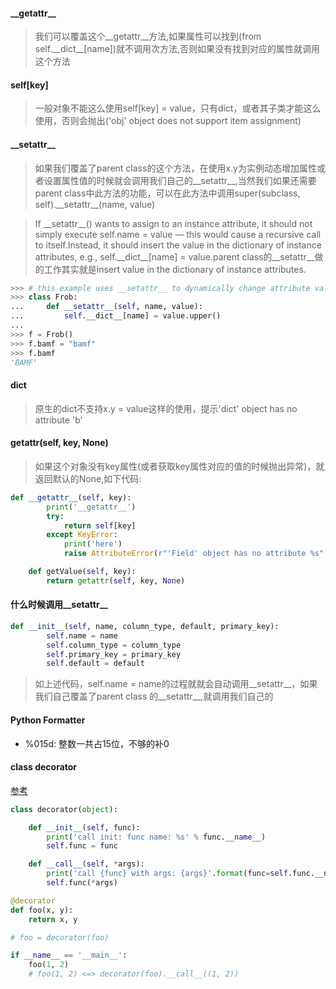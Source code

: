 #### \_\_getattr__

> 我们可以覆盖这个\_\_getattr__方法,如果属性可以找到(from self.\_\_dict__[name])就不调用次方法,否则如果没有找到对应的属性就调用这个方法

#### self[key]

> 一般对象不能这么使用self[key] = value，只有dict，或者其子类才能这么使用，否则会抛出('obj' object does not support item assignment)

#### \_\_setattr__

> 如果我们覆盖了parent class的这个方法，在使用x.y为实例动态增加属性或者设置属性值的时候就会调用我们自己的\_\_setattr__,当然我们如果还需要parent class中此方法的功能，可以在此方法中调用super(subclass, self).\_\_setattr__(name, value)

> If \_\_setattr__() wants to assign to an instance attribute, it should not simply execute self.name = value — this would cause a recursive call to itself.Instead, it should insert the value in the dictionary of instance attributes, e.g., self.\_\_dict__[name] = value.parent class的\_\_setattr__做的工作其实就是insert value in the dictionary of instance attributes.

```python
>>> # this example uses __setattr__ to dynamically change attribute value to uppercase
>>> class Frob:
...     def __setattr__(self, name, value):
...         self.__dict__[name] = value.upper()
...
>>> f = Frob()
>>> f.bamf = "bamf"
>>> f.bamf
'BAMF'
```

#### dict

> 原生的dict不支持x.y = value这样的使用，提示'dict' object has no attribute 'b'

#### getattr(self, key, None)

> 如果这个对象没有key属性(或者获取key属性对应的值的时候抛出异常)，就返回默认的None,如下代码:

```python
def __getattr__(self, key):
        print('__getattr__')
        try:
            return self[key]
        except KeyError:
            print('here')
            raise AttributeError(r"'Field' object has no attribute %s" % key)

    def getValue(self, key):
        return getattr(self, key, None)
```

#### 什么时候调用\_\_setattr__

```python
def __init__(self, name, column_type, default, primary_key):
        self.name = name
        self.column_type = column_type
        self.primary_key = primary_key
        self.default = default
```

> 如上述代码，self.name = name的过程就就会自动调用\_\_setattr__，如果我们自己覆盖了parent class 的\_\_setattr__,就调用我们自己的

#### Python Formatter

* %015d: 整数一共占15位，不够的补0

#### class decorator

[参考](https://krzysztofzuraw.com/blog/2016/python-class-decorators.html)

```python
class decorator(object):

	def __init__(self, func):
		print('call init: func name: %s' % func.__name__)
		self.func = func

	def __call__(self, *args):
		print('call {func} with args: {args}'.format(func=self.func.__name__, args=args))
		self.func(*args)

@decorator
def foo(x, y):
	return x, y

# foo = decorator(foo)

if __name__ == '__main__':
	foo(1, 2)
	# foo(1, 2) <=> decorator(foo).__call__((1, 2))
```
